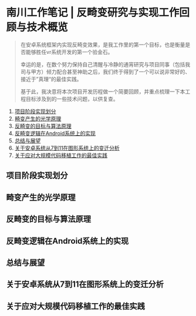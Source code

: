 # 南川工作笔记 | 反畸变研究与实现工作回顾与技术概览

> 在安卓系统框架内实现反畸变效果，是我工作里的第一个目标，也是衡量是否能够胜任vr系统开发的第一个验金石。
> 
> 幸运的是，在数个努力保持自己清醒与冷静的通宵研究与项目同事（包括我司与甲方）倾力配合甚至神助之后，我们终于得到了一个可以说非常好的、接近于”真理“的最佳实践。
> 
> 基于此，我决意将本次项目开发历程做一个简要回顾，并重点梳理一下本工程目标涉及到的一些技术问题，以供复查。

1. [项目阶段实现划分](#项目阶段实现划分)
2. [畸变产生的光学原理](#畸变产生的光学原理)
3. [反畸变的目标与算法原理](#反畸变的目标与算法原理)
4. [反畸变逻辑在Android系统上的实现](#反畸变逻辑在android系统上的实现)
5. [总结与展望](#总结与展望)
6. [关于安卓系统从7到11在图形系统上的变迁分析](#关于安卓系统从7到11在图形系统上的变迁分析)
7. [关于应对大规模代码移植工作的最佳实践](#关于应对大规模代码移植工作的最佳实践)

## 项目阶段实现划分

## 畸变产生的光学原理

## 反畸变的目标与算法原理

## 反畸变逻辑在Android系统上的实现

## 总结与展望

## 关于安卓系统从7到11在图形系统上的变迁分析

## 关于应对大规模代码移植工作的最佳实践
